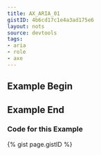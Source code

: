 ```yaml
---
title: AX_ARIA_01
gistID: 4b6cd17c1e4a3ad175e6
layout: nots
source: devtools
tags:
- aria
- role
- axe
---
```


<h2 aria-describedby="{{ page.gistID }}">Example Begin</h2>
<div class="rendered-not">
<div role="datepicker"></div> <!-- Bad: "datepicker" is not an ARIA role -->
<div role="range"></div>      <!-- Bad: "range" is an _abstract_ ARIA role -->
<div role=""></div>           <!-- Bad: An empty ARIA role is not allowed -->
</div> <!-- rendered-not -->

<h2 aria-describedby="{{ page.gistID }}">Example End</h2>

<h3 aria-describedby="{{ page.gistID }}">Code for this Example</h3>
{% gist page.gistID %}